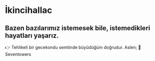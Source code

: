 # İkincihallac 
## Bazen bazılarımız istemesek bile, istemedikleri hayatları yaşarız.
 👉 Tehlikeli bir gecekondu semtinde büyüdüğüm doğrudur. Aslen; 👑 Seventowers
